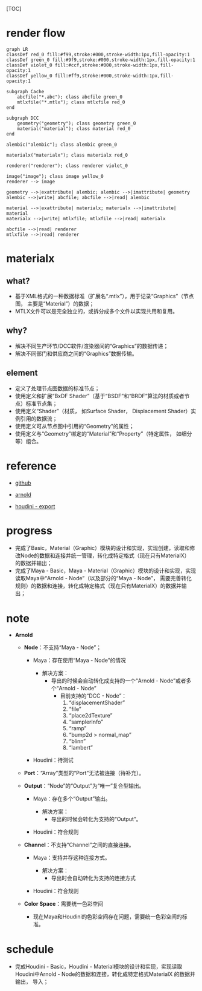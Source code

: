 [TOC]

# render flow

```mermaid
graph LR
classDef red_0 fill:#f99,stroke:#000,stroke-width:1px,fill-opacity:1
classDef green_0 fill:#9f9,stroke:#000,stroke-width:1px,fill-opacity:1
classDef violet_0 fill:#ccf,stroke:#000,stroke-width:1px,fill-opacity:1
classDef yellow_0 fill:#ff9,stroke:#000,stroke-width:1px,fill-opacity:1

subgraph Cache
    abcfile("*.abc"); class abcfile green_0
    mtlxfile("*.mtlx"); class mtlxfile red_0
end

subgraph DCC
    geometry("geometry"); class geometry green_0
    material("material"); class material red_0
end

alembic("alembic"); class alembic green_0
    
materialx("materialx"); class materialx red_0

renderer("renderer"); class renderer violet_0

image("image"); class image yellow_0
renderer --> image

geometry -->|exattribute| alembic; alembic -->|imattribute| geometry
alembic -->|write| abcfile; abcfile -->|read| alembic

material -->|exattribute| materialx; materialx -->|imattribute| material
materialx -->|write| mtlxfile; mtlxfile -->|read| materialx

abcfile -->|read| renderer
mtlxfile -->|read| renderer
```

# materialx

## what?

- 基于XML格式的一种数据标准（扩展名“.mtlx”），用于记录“Graphics”（节点图， 主要是“Material”）的数据；
- MTLX文件可以是完全独立的，或拆分成多个文件以实现共用和复用。

## why?

- 解决不同生产环节/DCC软件/渲染器间的“Graphics”的数据传递；
- 解决不同部门和供应商之间的“Graphics”数据传输。

## element

- 定义了处理节点图数据的标准节点；
- 使用<nodedef>定义和扩展“BxDF Shader”（基于“BSDF”和“BRDF”算法的材质或者节点）标准节点集；
- 使用<material>定义“Shader”（材质， 如Surface Shader， Displacement Shader）实例引用的数据流；
- 使用<geominfo>定义可从节点图中引用的“Geometry”的属性；
- 使用<look>定义与“Geometry”绑定的“Material”和“Property”（特定属性， 如细分等）组合。

# reference

- [github](https://github.com/materialx)

- [arnold](https://docs.arnoldrenderer.com/display/A5AFMUG/MaterialX)

- [houdini - export](https://docs.arnoldrenderer.com/display/A5AFHUG/MaterialX+Export)

# progress

- 完成了Basic，Material（Graphic）模块的设计和实现，实现创建，读取和修改Node的数据和连接并统一管理，转化成特定格式（现在只有MaterialX）
的数据并输出；
- 完成了Maya - Basic，Maya - Material（Graphic）模块的设计和实现，实现读取Maya中“Arnold - Node”（以及部分的“Maya - Node”， 需要完善转化
规则）的数据和连接，转化成特定格式（现在只有MaterialX）的数据并输出；

# note
- **Arnold**
    - **Node**：不支持“Maya - Node”；
        - Maya：存在使用“Maya - Node”的情况
            - 解决方案：
                - 导出的时候会自动转化成支持的一个“Arnold - Node”或者多个“Arnold - Node”
                    - 目前支持的“DCC - Node”：
                        1.  “displacementShader”
                        2.  “file”
                        3.  “place2dTexture”
                        4.  “samplerInfo”
                        5.  “ramp”
                        6.  “bump2d > normal_map”
                        7.  “blinn”
                        8.  “lambert”

        - Houdini：待测试
        
    - **Port**：“Array”类型的“Port”无法被连接（待补充）。

    - **Output**：“Node”的“Output”为“唯一”复合型输出。
        - Maya：存在多个“Output”输出。
            - 解决方案：
                - 导出的时候会转化为支持的“Output”。

        - Houdini：符合规则

    - **Channel**：不支持“Channel”之间的直接连接。
        - Maya：支持并存这种连接方式。
            - 解决方案：
                - 导出时会自动转化为支持的连接方式

        - Houdini：符合规则

    - **Color Space**：需要统一色彩空间
        - 现在Maya和Houdini的色彩空间存在问题，需要统一色彩空间的标准。

# schedule

- 完成Houdini - Basic，Houdini - Material模块的设计和实现，实现读取Houdini中Arnold - Node的数据和连接，转化成特定格式MaterialX
的数据并输出， 导入；


